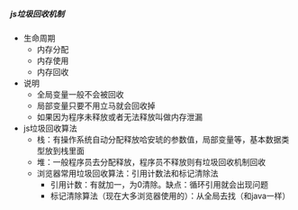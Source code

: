 ##### js垃圾回收机制

* 生命周期
  * 内存分配
  * 内存使用
  * 内存回收
* 说明
  * 全局变量一般不会被回收
  * 局部变量只要不用立马就会回收掉
  * 如果因为程序未释放或者无法释放叫做内存泄漏
* js垃圾回收算法
  * 栈：有操作系统自动分配释放哈安琥的参数值，局部变量等，基本数据类型放到栈里面
  * 堆：一般程序员去分配释放，程序员不释放则有垃圾回收机制回收
  * 浏览器常用垃圾回收算法：引用计数法和标记清除法
    * 引用计数：有就加一，为0清除。缺点：循环引用就会出现问题
    * 标记清除算法（现在大多浏览器使用的）：从全局去找（和java一样）